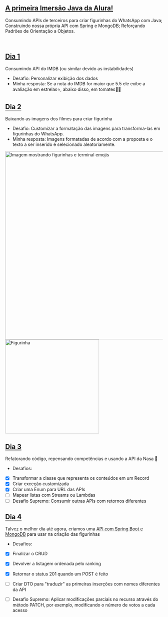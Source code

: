 ## [A primeira Imersão Java da Alura!](https://youtu.be/WdT90ffB-0Q)

Consumindo APIs de terceiros para criar figurinhas do WhatsApp com Java;
Construindo nossa própria API com Spring e MongoDB;
Reforçando Padrões de Orientação a Objetos.

 <br/>

## [Dia 1](https://github.com/git-jr/sticker-doxo-alura/tree/7e8fa690883302f7433abe4d1191aae77580ddf6)
Consumindo API do IMDB (ou similar devido as instabilidades)
- Desafio: Personalizar exibição dos dados
- Minha resposta: Se a nota do IMDB for maior que 5.5 ele exibe a avaliação em estrelas⭐, abaixo disso, em tomates🍅👀

## [Dia 2](https://github.com/git-jr/sticker-doxo-alura/tree/46b21bf1d1e23be49ca87e22d8b9318e094f3b1b)
Baixando as imagens dos filmes para criar figurinha
- Desafio: Customizar a formatação das imagens para transforma-las em figurinhas do WhatsApp.
- Minha resposta: Imagens formatadas de acordo com a proposta e o texto a ser inserido é selecionado aleatoriamente.

<img src="https://pbs.twimg.com/media/FYEsk0RWYAAvf4w?format=jpg&name=medium" alt="Imagem mostrando figurinhas e terminal emojis" width="600">
<img src="https://pbs.twimg.com/media/FYEs1d0XEAQrR_O?format=png&name=small" alt="Figurinha" width="300">



## [Dia 3](https://github.com/git-jr/sticker-doxo-alura/tree/29d46861600c5a9bb9a82cc2fa909ca36972e4a0)
Refatorando código, repensando competências e usando a API da Nasa 🚀

- Desafios:
- [x] Transformar a classe que representa os conteúdos em um Record
- [x] Criar exceção customizada
- [x] Criar uma Enum para URL das APIs
- [ ] Mapear listas com  Streams ou Lambdas
- [ ] Desafio Supremo: Consumir outras APIs com retornos diferentes

## [Dia 4](https://github.com/git-jr/sticker-doxo-alura/tree/7c7bcc586ee00f5c490f4da5de2fc8e5bbaab368)
Talvez o melhor dia até agora, criamos uma [API com Spring Boot e MongoDB](https://github.com/git-jr/api-sticker-doxo-alura) para usar na criação das figurinhas

- Desafios:
- [x] Finalizar o CRUD
- [x] Devolver a listagem ordenada pelo ranking
- [x] Retornar o status 201 quando um POST é feito
- [ ] Criar DTO para "traduzir" as primeiras inserções com nomes diferentes da API 
- [ ] Desafio Supremo: Aplicar modificações parciais no recurso através do método PATCH, por exemplo, modificando o número de votos a cada acesso


